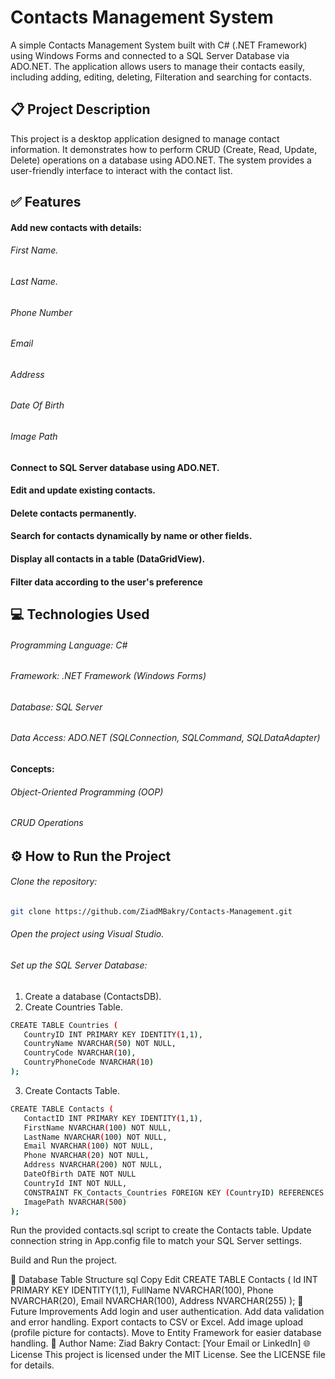 # Contacts Management System
A simple Contacts Management System built with C# (.NET Framework) using Windows Forms and connected to a SQL Server Database via ADO.NET.
The application allows users to manage their contacts easily, including adding, editing, deleting, Filteration and searching for contacts.

## 📋 Project Description
This project is a desktop application designed to manage contact information. It demonstrates how to perform CRUD (Create, Read, Update, Delete) operations on a database using ADO.NET. The system provides a user-friendly interface to interact with the contact list.

## ✅ Features
#### Add new contacts with details:
###### First Name.
###### Last Name.
###### Phone Number
###### Email
###### Address
###### Date Of Birth
###### Image Path
#### Connect to SQL Server database using ADO.NET.
#### Edit and update existing contacts.
#### Delete contacts permanently.
#### Search for contacts dynamically by name or other fields.
#### Display all contacts in a table (DataGridView).
#### Filter data according to the user's preference

## 💻 Technologies Used
###### Programming Language: C#
###### Framework: .NET Framework (Windows Forms)
###### Database: SQL Server
###### Data Access: ADO.NET (SQLConnection, SQLCommand, SQLDataAdapter)
#### Concepts:
###### Object-Oriented Programming (OOP)
###### CRUD Operations

## ⚙️ How to Run the Project
###### Clone the repository:
```bash
git clone https://github.com/ZiadMBakry/Contacts-Management.git
```
###### Open the project using Visual Studio.
###### Set up the SQL Server Database:
1. Create a database (ContactsDB).
2. Create Countries Table.
```bash
CREATE TABLE Countries (
   CountryID INT PRIMARY KEY IDENTITY(1,1),
   CountryName NVARCHAR(50) NOT NULL,
   CountryCode NVARCHAR(10),
   CountryPhoneCode NVARCHAR(10)
);
```
3. Create Contacts Table.
```bash
CREATE TABLE Contacts (
   ContactID INT PRIMARY KEY IDENTITY(1,1),
   FirstName NVARCHAR(100) NOT NULL,
   LastName NVARCHAR(100) NOT NULL,
   Email NVARCHAR(100) NOT NULL,
   Phone NVARCHAR(20) NOT NULL,
   Address NVARCHAR(200) NOT NULL,
   DateOfBirth DATE NOT NULL        
   CountryId INT NOT NULL,
   CONSTRAINT FK_Contacts_Countries FOREIGN KEY (CountryID) REFERENCES Countries(CountryID),
   ImagePath NVARCHAR(500)
);
```
Run the provided contacts.sql script to create the Contacts table.
Update connection string in App.config file to match your SQL Server settings.

Build and Run the project.

🔑 Database Table Structure
sql
Copy
Edit
CREATE TABLE Contacts (
    Id INT PRIMARY KEY IDENTITY(1,1),
    FullName NVARCHAR(100),
    Phone NVARCHAR(20),
    Email NVARCHAR(100),
    Address NVARCHAR(255)
);
🚀 Future Improvements
Add login and user authentication.
Add data validation and error handling.
Export contacts to CSV or Excel.
Add image upload (profile picture for contacts).
Move to Entity Framework for easier database handling.
🙌 Author
Name: Ziad Bakry
Contact: [Your Email or LinkedIn]
🌐 License
This project is licensed under the MIT License. See the LICENSE file for details.
